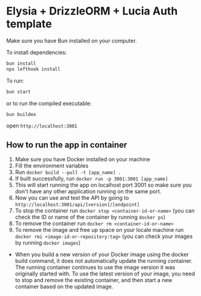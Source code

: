 # Elysia + DrizzleORM + Lucia Auth template

Make sure you have Bun installed on your computer.

To install dependencies:

```sh
bun install
npx lefthook install
```

To run:

```sh
bun start
```

or to run the compiled executable:

```sh
bun buildex
```

open `http://localhost:3001`

## How to run the app in container

1. Make sure you have Docker installed on your machine
2. Fill the environment variables
3. Run `docker build --pull -t [app_name] .`
4. If built successfully, run `docker run -p 3001:3001 [app_name]`
5. This will start running the app on localhost port 3001 so make sure you don't have any other application running on the same port.
6. Now you can use and test the API by going to `http://localhost:3001/api/[version]/[endpoint]`
7. To stop the container run `docker stop <container-id-or-name>` (you can check the ID or name of the container by running `docker ps`)
8. To remove the container run `docker rm <container-id-or-name>`
9. To remove the image and free up space on your locale machine run `docker rmi <image-id-or-repository:tag>` (you can check your images by running `docker images`)

- When you build a new version of your Docker image using the docker build command, it does not automatically update the running container. The running container continues to use the image version it was originally started with. To use the latest version of your image, you need to stop and remove the existing container, and then start a new container based on the updated image.
